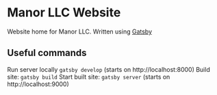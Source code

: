 # Manor LLC Website
Website home for Manor LLC. Written using [Gatsby](https://www.gatsbyjs.org/)

## Useful commands
Run server locally `gatsby develop` (starts on http://localhost:8000)
Build site: `gatsby build`
Start built site: `gatsby server` (starts on http://localhost:9000)